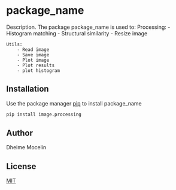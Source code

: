 # package_name

Description. 
The package package_name is used to:
	Processing:
		- Histogram matching
		- Structural similarity
		- Resize image

	Utils:
		- Read image
		- Save image
		- Plot image
		- Plot results
		- plot histogram
	

## Installation

Use the package manager [pip](https://pip.pypa.io/en/stable/) to install package_name

```bash
pip install image.processing
```


## Author
Dheime Mocelin

## License
[MIT](https://choosealicense.com/licenses/mit/)